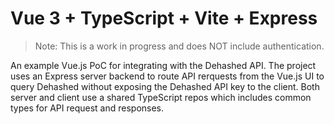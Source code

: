 # Vue 3 + TypeScript + Vite + Express

> Note: This is a work in progress and does NOT include authentication. 

An example Vue.js PoC for integrating with the Dehashed API. The project uses an Express server backend to route API rerquests from the Vue.js UI to query Dehashed without exposing the Dehashed API key to the client. Both server and client use a shared TypeScript repos which includes common types for API request and responses.
